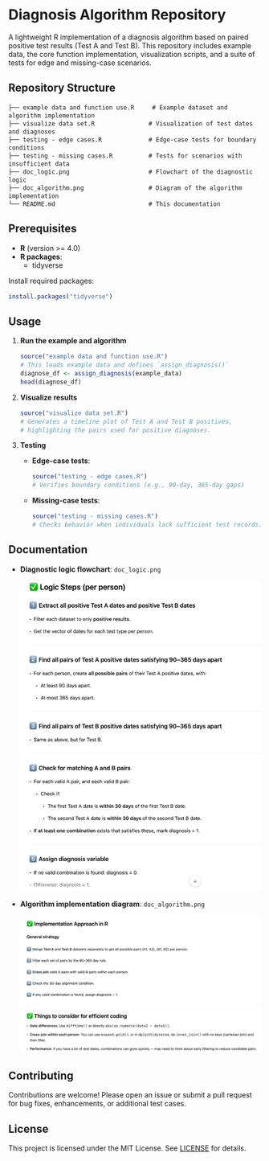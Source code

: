# Diagnosis Algorithm Repository

A lightweight R implementation of a diagnosis algorithm based on paired positive test results (Test A and Test B). This repository includes example data, the core function implementation, visualization scripts, and a suite of tests for edge and missing-case scenarios.

## Repository Structure

```
├── example data and function use.R     # Example dataset and algorithm implementation
├── visualize data set.R               # Visualization of test dates and diagnoses
├── testing - edge cases.R             # Edge-case tests for boundary conditions
├── testing - missing cases.R          # Tests for scenarios with insufficient data
├── doc_logic.png                      # Flowchart of the diagnostic logic
├── doc_algorithm.png                  # Diagram of the algorithm implementation
└── README.md                          # This documentation
```

## Prerequisites

- **R** (version >= 4.0)
- **R packages**:
  - tidyverse

Install required packages:
```r
install.packages("tidyverse")
```

## Usage

1. **Run the example and algorithm**
   ```r
   source("example data and function use.R")
   # This loads example data and defines `assign_diagnosis()`
   diagnose_df <- assign_diagnosis(example_data)
   head(diagnose_df)
   ```

2. **Visualize results**
   ```r
   source("visualize data set.R")
   # Generates a timeline plot of Test A and Test B positives,
   # highlighting the pairs used for positive diagnoses.
   ```

3. **Testing**
   - **Edge-case tests**:
     ```r
     source("testing - edge cases.R")
     # Verifies boundary conditions (e.g., 90-day, 365-day gaps)
     ```
   - **Missing-case tests**:
     ```r
     source("testing - missing cases.R")
     # Checks behavior when individuals lack sufficient test records.
     ```

## Documentation

- **Diagnostic logic flowchart**: `doc_logic.png`

  ![Logic Flowchart](doc_logic.png)

- **Algorithm implementation diagram**: `doc_algorithm.png`

  ![Algorithm Diagram](doc_algorithm.png)

## Contributing

Contributions are welcome! Please open an issue or submit a pull request for bug fixes, enhancements, or additional test cases.

## License

This project is licensed under the MIT License. See [LICENSE](LICENSE) for details.
